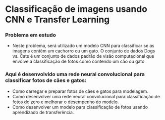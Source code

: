 # Classificação de imagens usando CNN e Transfer Learning

### Problema em estudo
- Neste problema, será utilizado um modelo CNN para classificar se as imagens contêm um cachorro ou um gato. O conjunto de dados Dogs vs. Cats é um conjunto de dados padrão de visão computacional que envolve a classificação de fotos como contendo um cão ou gato

### Aqui é desenvolvido uma rede neural convolucional para classificar fotos de cães e gatos:
  - Como carregar e preparar fotos de cães e gatos para modelagem.
  - Como desenvolver uma rede neural convolucional para classificação de fotos do zero e melhorar o desempenho do modelo.
  - Como desenvolver um modelo para classificação de fotos usando aprendizado de transferência.
  
